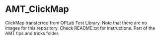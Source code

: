 # AMT_ClickMap
ClickMap transferred from OPLab Test Library. Note that there are no images for this repository. Check README.txt for instructions. Part of the AMT tips and tricks folder.
